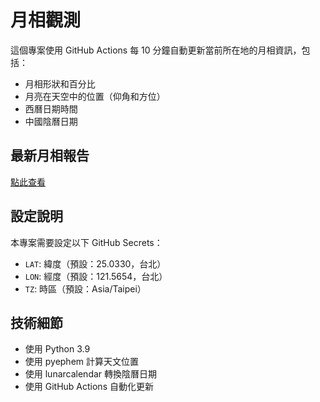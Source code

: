 # 月相觀測

這個專案使用 GitHub Actions 每 10 分鐘自動更新當前所在地的月相資訊，包括：
- 月相形狀和百分比
- 月亮在天空中的位置（仰角和方位）
- 西曆日期時間
- 中國陰曆日期

## 最新月相報告
[點此查看](MOON_REPORT.md)

## 設定說明

本專案需要設定以下 GitHub Secrets：
- `LAT`: 緯度（預設：25.0330，台北）
- `LON`: 經度（預設：121.5654，台北）
- `TZ`: 時區（預設：Asia/Taipei）

## 技術細節

- 使用 Python 3.9
- 使用 pyephem 計算天文位置
- 使用 lunarcalendar 轉換陰曆日期
- 使用 GitHub Actions 自動化更新 
